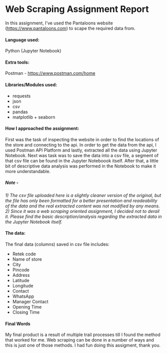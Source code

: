 # Web Scraping Assignment Report

In this assignment, I've used the Pantaloons website (https://www.pantaloons.com) to scape the required data from.

#### Language used:
Python (Jupyter Notebook)

#### Extra tools:
Postman - https://www.postman.com/home

#### Libraries/Modules used:
- requests
- json
- csv
- pandas
- matplotlib + seaborn

#### How I approached the assignment:
First was the task of inspecting the website in order to find the locations of the store and connecting to the api. In order to get the data from the api, I used Postman API Platform and lastly, extracted all the data using Jupyter Notebook. Next was task was to save the data into a csv file, a segment of that csv file can be found in the Jupyter Noteboook itself. After that, a little bit of descriptive data analysis was performed in the Notebook to make it more understandable.
##### Note - 
*1) The csv file uploaded here is a slightly cleaner version of the original, but the file has only been formatted for a better presentation and readeability of the data and the real extracted content was not modified by any means.*
<br>*2) Since it was a web scraping oriented assignment, I decided not to derail it. Please find the basic description/analysis regarding the extracted data in the Jupyter Notebook itself.*

#### The data:
The final data (columns) saved in csv file includes:
- Retek code
- Name of store
- City
- Pincode
- Address
- Latitude
- Longitude
- Contact
- WhatsApp
- Manager Contact
- Opening Time
- Closing Time

#### Final Words
My final product is a result of multiple trail processes till I found the method that worked for me. Web scraping can be done in a number of ways and this is just one of those methods. I had fun doing this assigment, thank you. 
